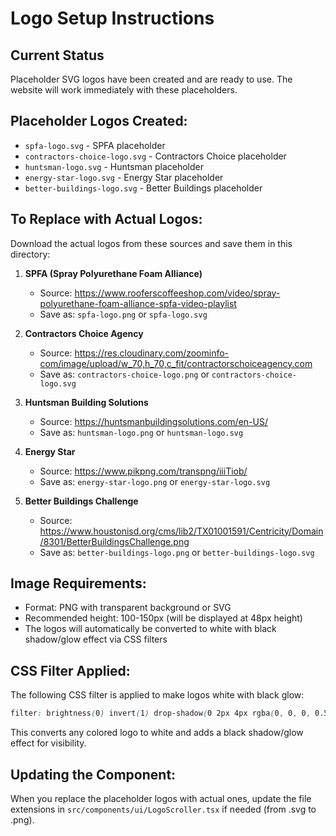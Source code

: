 # Logo Setup Instructions

## Current Status
Placeholder SVG logos have been created and are ready to use. The website will work immediately with these placeholders.

## Placeholder Logos Created:
- `spfa-logo.svg` - SPFA placeholder
- `contractors-choice-logo.svg` - Contractors Choice placeholder
- `huntsman-logo.svg` - Huntsman placeholder
- `energy-star-logo.svg` - Energy Star placeholder
- `better-buildings-logo.svg` - Better Buildings placeholder

## To Replace with Actual Logos:

Download the actual logos from these sources and save them in this directory:

1. **SPFA (Spray Polyurethane Foam Alliance)**
   - Source: https://www.rooferscoffeeshop.com/video/spray-polyurethane-foam-alliance-spfa-video-playlist
   - Save as: `spfa-logo.png` or `spfa-logo.svg`

2. **Contractors Choice Agency**
   - Source: https://res.cloudinary.com/zoominfo-com/image/upload/w_70,h_70,c_fit/contractorschoiceagency.com
   - Save as: `contractors-choice-logo.png` or `contractors-choice-logo.svg`

3. **Huntsman Building Solutions**
   - Source: https://huntsmanbuildingsolutions.com/en-US/
   - Save as: `huntsman-logo.png` or `huntsman-logo.svg`

4. **Energy Star**
   - Source: https://www.pikpng.com/transpng/iiiTiob/
   - Save as: `energy-star-logo.png` or `energy-star-logo.svg`

5. **Better Buildings Challenge**
   - Source: https://www.houstonisd.org/cms/lib2/TX01001591/Centricity/Domain/8301/BetterBuildingsChallenge.png
   - Save as: `better-buildings-logo.png` or `better-buildings-logo.svg`

## Image Requirements:

- Format: PNG with transparent background or SVG
- Recommended height: 100-150px (will be displayed at 48px height)
- The logos will automatically be converted to white with black shadow/glow effect via CSS filters

## CSS Filter Applied:

The following CSS filter is applied to make logos white with black glow:
```css
filter: brightness(0) invert(1) drop-shadow(0 2px 4px rgba(0, 0, 0, 0.5)) drop-shadow(0 0 8px rgba(0, 0, 0, 0.3));
```

This converts any colored logo to white and adds a black shadow/glow effect for visibility.

## Updating the Component:

When you replace the placeholder logos with actual ones, update the file extensions in `src/components/ui/LogoScroller.tsx` if needed (from .svg to .png).
